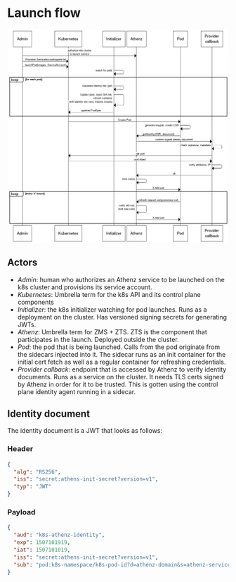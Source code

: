 Launch flow
===========

![alt text](sequence.png)

Actors
----

* _Admin_: human who authorizes an Athenz service to be launched on the k8s cluster and provisions its service account.
* _Kubernetes_: Umbrella term for the k8s API and its control plane components
* _Initializer_: the k8s initializer watching for pod launches. Runs as a deployment on the cluster. Has versioned
  signing secrets for generating JWTs.
* _Athenz_: Umbrella term for ZMS + ZTS. ZTS is the component that participates in the launch. Deployed outside the 
  cluster.
* _Pod_: the pod that is being launched. Calls from the pod originate from the sidecars injected into it. The sidecar
  runs as an init container for the initial cert fetch as well as a regular container for refreshing credentials.
* _Provider callback_: endpoint that is accessed by Athenz to verify identity documents. Runs as a service on the 
  cluster. It needs TLS certs signed by Athenz in order for it to be trusted. This is gotten using the control plane 
  identity agent running in a sidecar.

Identity document
-----

The identity document is a JWT that looks as follows:

### Header

```json
{
  "alg": "RS256",
  "iss": "secret:athens-init-secret?version=v1",
  "typ": "JWT"
}
```

### Payload

```json
{
  "aud": "k8s-athenz-identity",
  "exp": 1507101919,
  "iat": 1507101019,
  "iss": "secret:athens-init-secret?version=v1",
  "sub": "pod:k8s-namespace/k8s-pod-id?d=athenz-domain&s=athenz-service"
}
```
